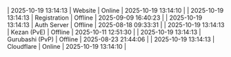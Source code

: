 | 2025-10-19 13:14:13 | Website | Online | 2025-10-19 13:14:10 |
| 2025-10-19 13:14:13 | Registration | Offline | 2025-09-09 16:40:23 |
| 2025-10-19 13:14:13 | Auth Server | Offline | 2025-08-18 09:33:31 |
| 2025-10-19 13:14:13 | Kezan (PvE) | Offline | 2025-10-11 12:51:30 |
| 2025-10-19 13:14:13 | Gurubashi (PvP) | Offline | 2025-08-23 21:44:06 |
| 2025-10-19 13:14:13 | Cloudflare | Online | 2025-10-19 13:14:10 |
